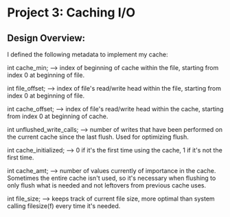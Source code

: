# Project 3: Caching I/O

<!-- TODO: Fill this out. -->

## Design Overview:

I defined the following metadata to implement my cache:

int cache_min; --> index of beginning of cache within the file, starting from index 0 at beginning of file.

int file_offset; --> index of file's read/write head within the file, starting from index 0 at beginning of file.

int cache_offset; --> index of file's read/write head within the cache, starting from index 0 at beginning of cache.

int unflushed_write_calls; --> number of writes that have been performed on the current cache since the last flush. Used for optimizing flush.

int cache_initialized; --> 0 if it's the first time using the cache, 1 if it's not the first time.

int cache_amt; --> number of values currently of importance in the cache. Sometimes the entire cache isn't used, so it's necessary when flushing to only flush what is needed and not leftovers from previous cache uses.

int file_size; --> keeps track of current file size, more optimal than system calling filesize(f) every time it's needed.
